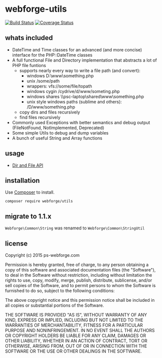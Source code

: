 # webforge-utils

[![Build Status](https://travis-ci.org/webforge-labs/webforge-utils.svg)](https://travis-ci.org/webforge-labs/webforge-utils)
[![Coverage Status](https://coveralls.io/repos/webforge-labs/webforge-utils/badge.svg?branch=master&service=github)](https://coveralls.io/github/webforge-labs/webforge-utils?branch=master)


## whats included

- DateTime and Time classes for an advanced (and more concise) interface for the PHP::DateTime classes
- A full functional File and Directory implementation that abstracts a lot of PHP file funtions
  - supports nearly every way to write a file path (and convert): 
    - windows D:\www\something.php
    - unix /some/path
    - wrappers: vfs://some/file/topath
    - windows cygin /cydrive/d/www/someting.php
    - windows shares \\\\psc-laptop\shared\www\something.php
    - unix style windows paths (sublime and others): /D/www/something.php
  - copy dirs and files recursively
  - find files recursively
- Commonly used Exceptions with better semantics and debug output (FileNotFound, NotImplemented, Deprecated)
- Some simple Utils to debug and dump variables
- A bunch of useful String and Array functions

## usage 

  - [Dir and File API](docs/dir-and-file.md)

## installation

Use [Composer](http://getcomposer.org) to install.
```
composer require webforge/utils
```

## migrate to 1.1.x

`Webforge\Common\String` was renamed to `Webforge\Common\StringUtil`

## license

Copyright (c) 2015 ps-webforge.com

Permission is hereby granted, free of charge, to any person obtaining a copy of this software and associated documentation files (the "Software"), to deal in the Software without restriction, including without limitation the rights to use, copy, modify, merge, publish, distribute, sublicense, and/or sell copies of the Software, and to permit persons to whom the Software is furnished to do so, subject to the following conditions:

The above copyright notice and this permission notice shall be included in all copies or substantial portions of the Software.

THE SOFTWARE IS PROVIDED "AS IS", WITHOUT WARRANTY OF ANY KIND, EXPRESS OR IMPLIED, INCLUDING BUT NOT LIMITED TO THE WARRANTIES OF MERCHANTABILITY, FITNESS FOR A PARTICULAR PURPOSE AND NONINFRINGEMENT. IN NO EVENT SHALL THE AUTHORS OR COPYRIGHT HOLDERS BE LIABLE FOR ANY CLAIM, DAMAGES OR OTHER LIABILITY, WHETHER IN AN ACTION OF CONTRACT, TORT OR OTHERWISE, ARISING FROM, OUT OF OR IN CONNECTION WITH THE SOFTWARE OR THE USE OR OTHER DEALINGS IN THE SOFTWARE.
